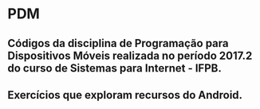 # PDM
## Códigos da disciplina de Programação para Dispositivos Móveis realizada no período 2017.2 do curso de Sistemas para Internet - IFPB.
## Exercícios que exploram recursos do Android.

